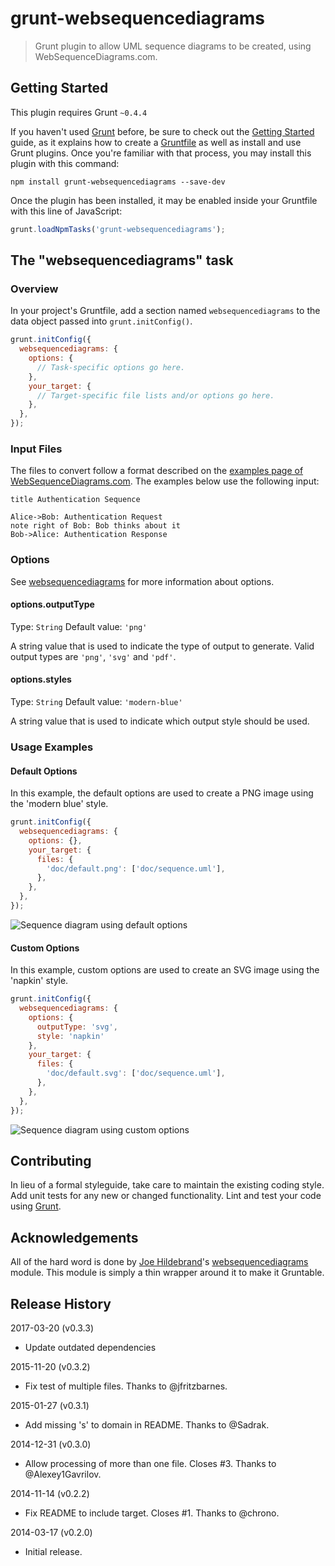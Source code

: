 # grunt-websequencediagrams

> Grunt plugin to allow UML sequence diagrams to be created, using WebSequenceDiagrams.com.

## Getting Started
This plugin requires Grunt `~0.4.4`

If you haven't used [Grunt](http://gruntjs.com/) before, be sure to check out the [Getting Started](http://gruntjs.com/getting-started) guide, as it explains how to create a [Gruntfile](http://gruntjs.com/sample-gruntfile) as well as install and use Grunt plugins. Once you're familiar with that process, you may install this plugin with this command:

```shell
npm install grunt-websequencediagrams --save-dev
```

Once the plugin has been installed, it may be enabled inside your Gruntfile with this line of JavaScript:

```js
grunt.loadNpmTasks('grunt-websequencediagrams');
```

## The "websequencediagrams" task

### Overview
In your project's Gruntfile, add a section named `websequencediagrams` to the data object passed into `grunt.initConfig()`.

```js
grunt.initConfig({
  websequencediagrams: {
    options: {
      // Task-specific options go here.
    },
    your_target: {
      // Target-specific file lists and/or options go here.
    },
  },
});
```

### Input Files
The files to convert follow a format described on the [examples page of WebSequenceDiagrams.com](https://www.websequencediagrams.com/examples.html). The examples below use the following input:

```
title Authentication Sequence

Alice->Bob: Authentication Request
note right of Bob: Bob thinks about it
Bob->Alice: Authentication Response
```

### Options

See [websequencediagrams](https://www.npmjs.org/package/websequencediagrams) for more information about options.

#### options.outputType
Type: `String`
Default value: `'png'`

A string value that is used to indicate the type of output to generate. Valid output types are `'png'`, `'svg'` and `'pdf'`.

#### options.styles
Type: `String`
Default value: `'modern-blue'`

A string value that is used to indicate which output style should be used.

### Usage Examples

#### Default Options
In this example, the default options are used to create a PNG image using the 'modern blue' style.

```js
grunt.initConfig({
  websequencediagrams: {
    options: {},
    your_target: {
      files: {
        'doc/default.png': ['doc/sequence.uml'],
      },
    },
  },
});
```

![Sequence diagram using default options](test/expected/default.png?raw=true)

#### Custom Options
In this example, custom options are used to create an SVG image using the 'napkin' style.

```js
grunt.initConfig({
  websequencediagrams: {
    options: {
      outputType: 'svg',
      style: 'napkin'
    },
    your_target: {
      files: {
        'doc/default.svg': ['doc/sequence.uml'],
      },
    },
  },
});
```

![Sequence diagram using custom options](test/expected/default-napkin.png?raw=true)

## Contributing
In lieu of a formal styleguide, take care to maintain the existing coding style. Add unit tests for any new or changed functionality. Lint and test your code using [Grunt](http://gruntjs.com/).

## Acknowledgements

All of the hard word is done by [Joe Hildebrand](https://github.com/hildjj)'s [websequencediagrams](https://www.npmjs.org/package/websequencediagrams) module. This module is simply a thin wrapper around it to make it Gruntable.

## Release History
2017-03-20 (v0.3.3)

* Update outdated dependencies

2015-11-20 (v0.3.2)

* Fix test of multiple files. Thanks to @jfritzbarnes.

2015-01-27 (v0.3.1)

* Add missing 's' to domain in README. Thanks to @Sadrak.

2014-12-31 (v0.3.0)

* Allow processing of more than one file. Closes #3. Thanks to @Alexey1Gavrilov.

2014-11-14 (v0.2.2)

* Fix README to include target. Closes #1. Thanks to @chrono.

2014-03-17 (v0.2.0)

* Initial release.
